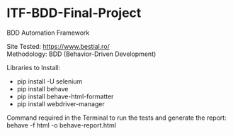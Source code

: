 # ITF-BDD-Final-Project  
  
BDD Automation Framework  
  
Site Tested: https://www.bestial.ro/  
Methodology: BDD (Behavior-Driven Development)
  
Libraries to Install:  
- pip install -U selenium  
- pip install behave  
- pip install behave-html-formatter  
- pip install webdriver-manager  
  
Command required in the Terminal to run the tests and generate the report:  
behave -f html -o behave-report.html  
